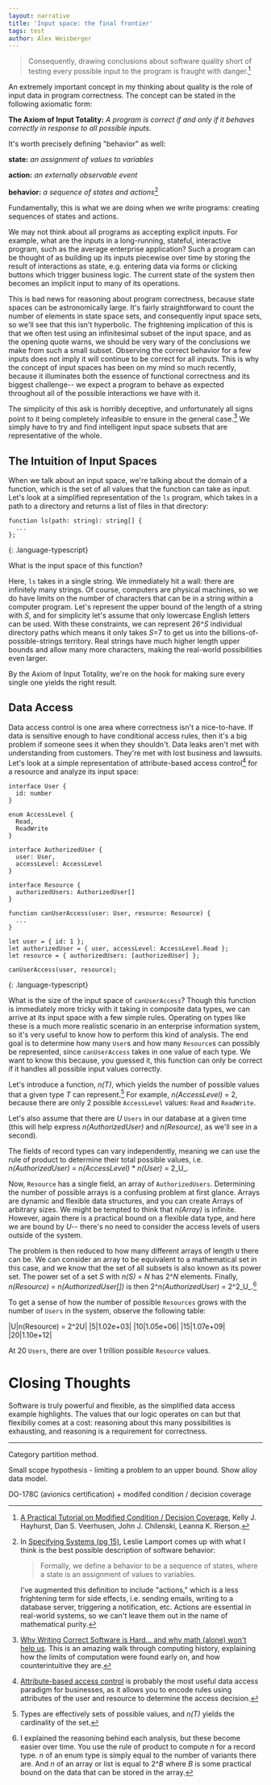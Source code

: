 ```yaml
---
layout: narrative
title: 'Input space: the final frontier'
tags: test
author: Alex Weisberger
---
```


> Consequently, drawing conclusions about software quality short of testing every possible input to the
program is fraught with danger.[^fn1]

An extremely important concept in my thinking about quality is the role of input data in program correctness. The concept can be stated in the following axiomatic form:

**The Axiom of Input Totality:** _A program is correct if and only if it behaves correctly in response to all possible inputs._

It's worth precisely defining "behavior" as well:

**state:** _an assignment of values to variables_

**action:** _an externally observable event_

**behavior:** _a sequence of states and actions_[^fn2]

Fundamentally, this is what we are doing when we write programs: creating sequences of states and actions.

We may not think about all programs as accepting explicit inputs. For example, what are the inputs in a long-running, stateful, interactive program, such as the average enterprise application? Such a program can be thought of as building up its inputs piecewise over time by storing the result of interactions as state, e.g. entering data via forms or clicking buttons which trigger business logic. The current state of the system then becomes an implicit input to many of its operations.

This is bad news for reasoning about program correctness, because state spaces can be astronomically large. It's fairly straightforward to count the number of elements in state space sets, and consequently input space sets, so we'll see that this isn't hyperbolic. The frightening implication of this is that we often test using an infinitesimal subset of the input space, and as the opening quote warns, we should be very wary of the conclusions we make from such a small subset. Observing the correct behavior for a few inputs does not imply it will continue to be correct for all inputs. This is why the concept of input spaces has been on my mind so much recently, because it illuminates both the essence of functional correctness and its biggest challenge-- we expect a program to behave as expected throughout all of the possible interactions we have with it.

The simplicity of this ask is horribly deceptive, and unfortunately all signs point to it being completely infeasible to ensure in the general case.[^fn3] We simply have to try and find intelligent input space subsets that are representative of the whole.

## The Intuition of Input Spaces

When we talk about an input space, we're talking about the domain of a function, which is the set of all values that the function can take as input. Let's look at a simplified representation of the `ls` program, which takes in a path to a directory and returns a list of files in that directory:

~~~
function ls(path: string): string[] { 
  ...
};
~~~
{: .language-typescript}


What is the input space of this function?

Here, `ls` takes in a single string. We immediately hit a wall: there are infinitely many strings. Of course, computers are physical machines, so we do have limits on the number of characters that can be in a string within a computer program. Let's represent the upper bound of the length of a string with _S_, and for simplicity let's assume that only lowercase English letters can be used. With these constraints, we can represent 26^_S_ individual directory paths which means it only takes _S_=7 to get us into the billions-of-possible-strings territory. Real strings have much higher length upper bounds and allow many more characters, making the real-world possibilities even larger. 

By the Axiom of Input Totality, we're on the hook for making sure every single one yields the right result.

## Data Access

Data access control is one area where correctness isn't a nice-to-have. If data is sensitive enough to have conditional access rules, then it's a big problem if someone sees it when they shouldn't. Data leaks aren't met with understanding from customers. They're met with lost business and lawsuits. Let's look at a simple representation of attribute-based access control[^fn4] for a resource and analyze its input space:

~~~
interface User {
  id: number
}

enum AccessLevel {
  Read,
  ReadWrite
}

interface AuthorizedUser {
  user: User,
  accessLevel: AccessLevel
}

interface Resource {
  authorizedUsers: AuthorizedUser[]
}

function canUserAccess(user: User, resource: Resource) {
  ...
}

let user = { id: 1 };
let authorizedUser = { user, accessLevel: AccessLevel.Read };
let resource = { authorizedUsers: [authorizedUser] };

canUserAccess(user, resource);
~~~
{: .language-typescript}

What is the size of the input space of `canUserAccess`? Though this function is immediately more tricky with it taking in composite data types, we can arrive at its input space with a few simple rules. Operating on types like these is a much more realistic scenario in an enterprise information system, so it's very useful to know how to perform this kind of analysis. The end goal is to determine how many `User`s and how many `Resource`s can possibly be represented, since `canUserAccess` takes in one value of each type. We want to know this because, you guessed it, this function can only be correct if it handles all possible input values correctly.

Let's introduce a function, _n(T)_, which yields the number of possible values that a given type _T_ can represent.[^fn5] For example, _n(AccessLevel)_ = 2, because there are only 2 possible `AccessLevel` values: `Read` and `ReadWrite`.

Let's also assume that there are _U_ `Users` in our database at a given time (this will help express _n(AuthorizedUser)_ and _n(Resource)_, as we'll see in a second).

The fields of record types can vary independently, meaning we can use the rule of product to determine their total possible values, i.e. _n(AuthorizedUser)_ = _n(AccessLevel)_ * _n(User)_ = 2_U_.

Now, `Resource` has a single field, an array of `AuthorizedUsers`. Determining the number of possible arrays is a confusing problem at first glance. Arrays are dynamic and flexible data structures, and you can create Arrays of arbitrary sizes. We might be tempted to think that _n(Array)_ is infinite. However, again there is a practical bound on a flexible data type, and here we are bound by _U_-- there's no need to consider the access levels of users outside of the system.

The problem is then reduced to how many different arrays of length `U` there can be. We can consider an array to be equivalent to a mathematical set in this case, and we know that the set of all subsets is also known as its power set. The power set of a set _S_ with _n(S)_ = _N_ has 2^_N_ elements. Finally, _n(Resource)_ = _n(AuthorizedUser[])_ is then 2^_n(AuthorizedUser)_ = 2^2_U_.[^fn6]

To get a sense of how the number of possible `Resources` grows with the number of `Users` in the system, observe the following table:

|U|n(Resource) = 2^2U|
|5|1.02e+03|
|10|1.05e+06|
|15|1.07e+09|
|20|1.10e+12|

At 20 `Users`, there are over 1 trillion possible `Resource` values.

# Closing Thoughts

Software is truly powerful and flexible, as the simplified data access example highlights. The values that our logic operates on can  but that flexibiliy comes at a cost: reasoning about this many possibilities is exhausting, and reasoning is a requirement for correctness.

---

Category partition method.

Small scope hypothesis - limiting a problem to an upper bound. Show alloy data model.

DO-178C (avionics certification) + modifed condition / decision coverage


[^fn1]: [A Practical Tutorial on Modified Condition / Decision Coverage](https://shemesh.larc.nasa.gov/fm/papers/Hayhurst-2001-tm210876-MCDC.pdf), Kelly J. Hayhurst, Dan S. Veerhusen, John J. Chilenski, Leanna K. Rierson.

[^fn2]: 
    In [Specifying Systems (pg 15)](https://lamport.azurewebsites.net/tla/book.html), Leslie Lamport comes up with what I think is the best possible description of software behavior:

    > Formally, we define a behavior to be a sequence of states, where a state is an assignment of values to variables.

    I've augmented this definition to include "actions," which is a less frightening term for side effects, i.e. sending emails, writing to a database server, triggering a notification, etc. Actions are essential in real-world systems, so we can't leave them out in the name of mathematical purity.

[^fn3]: [Why Writing Correct Software is Hard... and why math (alone) won't help us](https://pron.github.io/posts/correctness-and-complexity#chapter-ii-complexity). This is an amazing walk through computing history, explaining how the limits of computation were found early on, and how counterintuitive they are.

[^fn4]: [Attribute-based access control](https://en.wikipedia.org/wiki/Attribute-based_access_control) is probably the most useful data access paradigm for businesses, as it allows you to encode rules using attributes of the user and resource to determine the access decision.

[^fn5]: Types are effectively sets of possible values, and _n(T)_ yields the cardinality of the set.

[^fn6]: I explained the reasoning behind each analysis, but these become easier over time. You use the rule of product to compute _n_ for a record type. _n_ of an enum type is simply equal to the number of variants there are. And _n_ of an array or list is equal to 2^_B_ where _B_ is some practical bound on the data that can be stored in the array.
